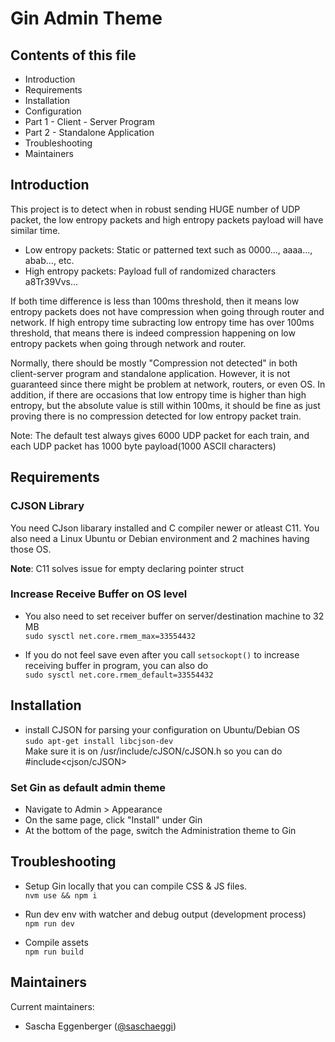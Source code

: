 # Gin Admin Theme

## Contents of this file

 - Introduction
 - Requirements
 - Installation
 - Configuration
 - Part 1 - Client - Server Program
 - Part 2 - Standalone Application
 - Troubleshooting
 - Maintainers
## Introduction

This project is to detect when in robust sending HUGE number of UDP packet, the low entropy packets and high entropy packets payload will have similar time. 

- Low entropy packets: Static or patterned text such as 0000..., aaaa..., abab..., etc.
- High entropy packets: Payload full of randomized characters a8Tr39Vvs...

If both time difference is less than 100ms threshold, then it means low entropy packets does not have compression when going through router and network. If high entropy time subracting low entropy time has over 100ms threshold, that means there is indeed compression happening on low entropy packets when going through network and router. 

Normally, there should be mostly "Compression not detected" in both client-server program and standalone application. However, it is not guaranteed since there might be problem at network, routers, or even OS. In addition, if there are occasions that low entropy time is higher than high entropy, but the absolute value is still within 100ms, it should be fine as just proving there is no compression detected for low entropy packet train.

Note: The default test always gives 6000 UDP packet for each train, and each UDP packet has 1000 byte payload(1000 ASCII characters)
 
## Requirements

### CJSON Library

You need CJson libarary installed and C compiler newer or atleast C11. You also need a Linux Ubuntu or Debian environment and 2 machines having those OS.

**Note**: C11 solves issue for empty declaring pointer struct

### Increase Receive Buffer on OS level
- You also need to set receiver buffer on server/destination machine to 32 MB\
`sudo sysctl net.core.rmem_max=33554432`

- If you do not feel save even after you call `setsockopt()` to increase receiving buffer in program, you can also do\
`sudo sysctl net.core.rmem_default=33554432`



## Installation

- install CJSON for parsing your configuration on Ubuntu/Debian OS\
`sudo apt-get install libcjson-dev`\
Make sure it is on /usr/include/cJSON/cJSON.h so you can do #include<cjson/cJSON>


### Set Gin as default admin theme

 - Navigate to Admin > Appearance
 - On the same page, click "Install" under Gin
 - At the bottom of the page, switch the Administration theme to Gin

## Troubleshooting

- Setup Gin locally that you can compile CSS & JS files.\
`nvm use && npm i`

- Run dev env with watcher and debug output (development process)\
`npm run dev`

- Compile assets\
`npm run build`

## Maintainers

Current maintainers:
- Sascha Eggenberger ([@saschaeggi](https://www.drupal.org/u/saschaeggi))
